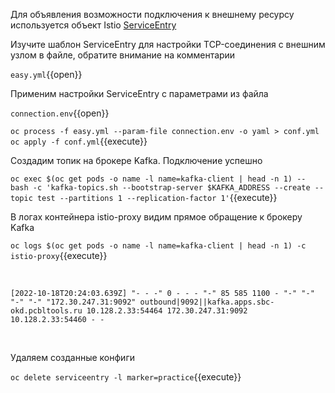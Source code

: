Для объявления возможности подключения к внешнему ресурсу используется объект
Istio [ServiceEntry](https://istio.io/latest/docs/reference/config/networking/service-entry/)

Изучите шаблон ServiceEntry для настройки TCP-соединения с внешним узлом в файле, обратите внимание на комментарии

`easy.yml`{{open}}

Применим настройки ServiceEntry с параметрами из файла

`connection.env`{{open}}

`oc process -f easy.yml --param-file connection.env -o yaml > conf.yml
oc apply -f conf.yml`{{execute}}

Создадим топик на брокере Kafka. Подключение успешно

`oc exec $(oc get pods -o name -l name=kafka-client | head -n 1) -- bash -c 'kafka-topics.sh --bootstrap-server $KAFKA_ADDRESS --create --topic test --partitions 1 --replication-factor 1'`{{execute}}

В логах контейнера istio-proxy видим прямое обращение к брокеру Kafka

`oc logs $(oc get pods -o name -l name=kafka-client | head -n 1) -c istio-proxy`{{execute}}

<br />

`[2022-10-18T20:24:03.639Z] "- - -" 0 - - - "-" 85 585 1100 - "-" "-" "-" "-" "172.30.247.31:9092" outbound|9092||kafka.apps.sbc-okd.pcbltools.ru 10.128.2.33:54464 172.30.247.31:9092 10.128.2.33:54460 - -`

<br />

Удаляем созданные конфиги

`oc delete serviceentry -l marker=practice`{{execute}}